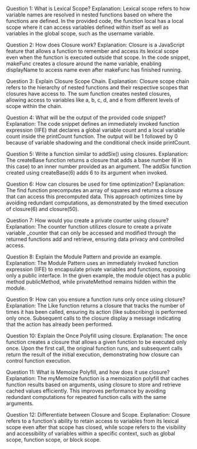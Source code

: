 Question 1: What is Lexical Scope?
Explanation: Lexical scope refers to how variable names are resolved in nested functions based on where the functions are defined. In the provided code, the function local has a local scope where it can access variables defined within itself as well as variables in the global scope, such as the username variable.

Question 2: How does Closure work?
Explanation: Closure is a JavaScript feature that allows a function to remember and access its lexical scope even when the function is executed outside that scope. In the code snippet, makeFunc creates a closure around the name variable, enabling displayName to access name even after makeFunc has finished running.

Question 3: Explain Closure Scope Chain.
Explanation: Closure scope chain refers to the hierarchy of nested functions and their respective scopes that closures have access to. The sum function creates nested closures, allowing access to variables like a, b, c, d, and e from different levels of scope within the chain.

Question 4: What will be the output of the provided code snippet?
Explanation: The code snippet defines an immediately invoked function expression (IIFE) that declares a global variable count and a local variable count inside the printCount function. The output will be 1 followed by 0 because of variable shadowing and the conditional check inside printCount.

Question 5: Write a function similar to addSix() using closures.
Explanation: The createBase function returns a closure that adds a base number (6 in this case) to an inner number provided as an argument. The addSix function created using createBase(6) adds 6 to its argument when invoked.

Question 6: How can closures be used for time optimization?
Explanation: The find function precomputes an array of squares and returns a closure that can access this precomputed data. This approach optimizes time by avoiding redundant computations, as demonstrated by the timed execution of closure(6) and closure(50).

Question 7: How would you create a private counter using closure?
Explanation: The counter function utilizes closure to create a private variable _counter that can only be accessed and modified through the returned functions add and retrieve, ensuring data privacy and controlled access.

Question 8: Explain the Module Pattern and provide an example.
Explanation: The Module Pattern uses an immediately invoked function expression (IIFE) to encapsulate private variables and functions, exposing only a public interface. In the given example, the module object has a public method publicMethod, while privateMethod remains hidden within the module.

Question 9: How can you ensure a function runs only once using closure?
Explanation: The Like function returns a closure that tracks the number of times it has been called, ensuring its action (like subscribing) is performed only once. Subsequent calls to the closure display a message indicating that the action has already been performed.

Question 10: Explain the Once Polyfill using closure.
Explanation: The once function creates a closure that allows a given function to be executed only once. Upon the first call, the original function runs, and subsequent calls return the result of the initial execution, demonstrating how closure can control function execution.

Question 11: What is Memoize Polyfill, and how does it use closure?
Explanation: The myMemoize function is a memoization polyfill that caches function results based on arguments, using closure to store and retrieve cached values efficiently. This improves performance by avoiding redundant computations for repeated function calls with the same arguments.

Question 12: Differentiate between Closure and Scope.
Explanation: Closure refers to a function's ability to retain access to variables from its lexical scope even after that scope has closed, while scope refers to the visibility and accessibility of variables within a specific context, such as global scope, function scope, or block scope.